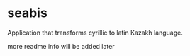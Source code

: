 # seabis
Application that transforms cyrillic to latin Kazakh language.

more readme info will be added later

